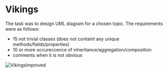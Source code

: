 # Vikings

The task was to design UML diagram for a chosen topic. The requirements were as follows:
  * 15 not trivial classes (does not containt any unique methods/fields/properties)
  * 10 or more occureccence of inheritance/aggregation/composition
  * comments when it is not obvious


![VikingsImproved](https://user-images.githubusercontent.com/45394303/112764762-6300c680-900a-11eb-9bc0-9b4dd4671031.png)
